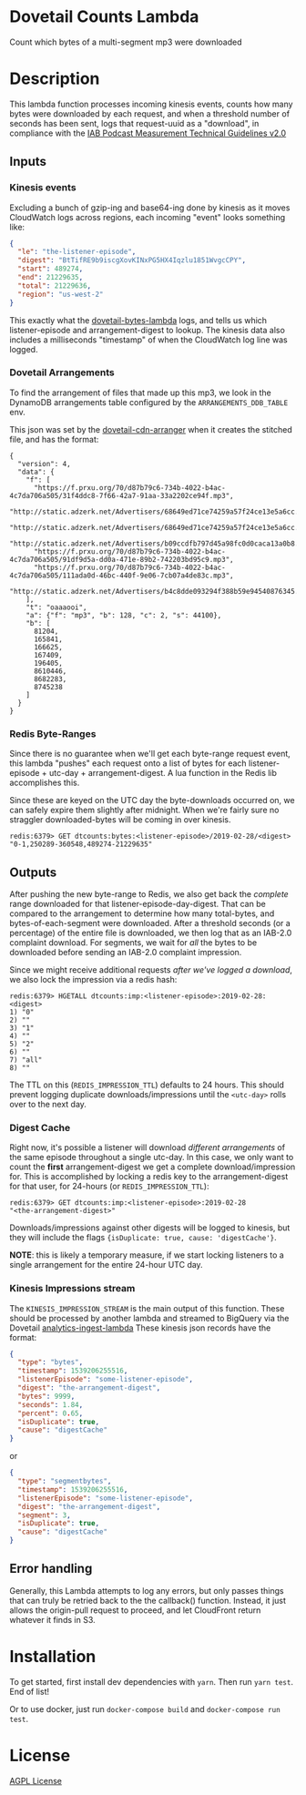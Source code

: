 # Dovetail Counts Lambda

Count which bytes of a multi-segment mp3 were downloaded

# Description

This lambda function processes incoming kinesis events, counts how many bytes
were downloaded by each request, and when a threshold number of seconds has
been sent, logs that request-uuid as a "download", in compliance with the
[IAB Podcast Measurement Technical Guidelines v2.0](https://www.iab.com/wp-content/uploads/2017/12/Podcast_Measurement_v2-Final-Dec2017.pdf)

## Inputs

### Kinesis events

Excluding a bunch of gzip-ing and base64-ing done by kinesis as it moves CloudWatch
logs across regions, each incoming "event" looks something like:

```json
{
  "le": "the-listener-episode",
  "digest": "BtTifRE9b9iscgXovKINxPG5HX4Iqzlu1851WvgcCPY",
  "start": 489274,
  "end": 21229635,
  "total": 21229636,
  "region": "us-west-2"
}
```

This exactly what the [dovetail-bytes-lambda](https://github.com/PRX/dovetail-bytes-lambda) logs,
and tells us which listener-episode and arrangement-digest to lookup. The kinesis
data also includes a milliseconds "timestamp" of when the CloudWatch log line was
logged.

### Dovetail Arrangements

To find the arrangement of files that made up this mp3, we look in the DynamoDB
arrangements table configured by the `ARRANGEMENTS_DDB_TABLE` env.

This json was set by the [dovetail-cdn-arranger](https://github.com/PRX/dovetail-cdn-arranger)
when it creates the stitched file, and has the format:

```
{
  "version": 4,
  "data": {
    "f": [
      "https://f.prxu.org/70/d87b79c6-734b-4022-b4ac-4c7da706a505/31f4ddc8-7f66-42a7-91aa-33a2202ce94f.mp3",
      "http://static.adzerk.net/Advertisers/68649ed71ce74259a57f24ce13e5a6cc.mp3",
      "http://static.adzerk.net/Advertisers/68649ed71ce74259a57f24ce13e5a6cc.mp3",
      "http://static.adzerk.net/Advertisers/b09ccdfb797d45a98fc0d0caca13a0b8.mp3",
      "https://f.prxu.org/70/d87b79c6-734b-4022-b4ac-4c7da706a505/91df9d5a-dd0a-471e-89b2-742203bd95c9.mp3",
      "https://f.prxu.org/70/d87b79c6-734b-4022-b4ac-4c7da706a505/111ada0d-46bc-440f-9e06-7cb07a4de83c.mp3",
      "http://static.adzerk.net/Advertisers/b4c8dde093294f388b59e94540876345.mp3"
    ],
    "t": "oaaaooi",
    "a": {"f": "mp3", "b": 128, "c": 2, "s": 44100},
    "b": [
      81204,
      165841,
      166625,
      167409,
      196405,
      8610446,
      8682283,
      8745238
    ]
  }
}
```

### Redis Byte-Ranges

Since there is no guarantee when we'll get each byte-range request event, this
lambda "pushes" each request onto a list of bytes for each listener-episode +
utc-day + arrangement-digest. A lua function in the Redis lib accomplishes this.

Since these are keyed on the UTC day the byte-downloads occurred on, we can
safely expire them slightly after midnight. When we're fairly sure no straggler
downloaded-bytes will be coming in over kinesis.

```
redis:6379> GET dtcounts:bytes:<listener-episode>/2019-02-28/<digest>
"0-1,250289-360548,489274-21229635"
```

## Outputs

After pushing the new byte-range to Redis, we also get back the _complete_ range
downloaded for that listener-episode-day-digest. That can be compared to the arrangement to
determine how many total-bytes, and bytes-of-each-segment were downloaded. After
a threshold seconds (or a percentage) of the entire file is downloaded, we then log
that as an IAB-2.0 complaint download. For segments, we wait for _all_ the bytes
to be downloaded before sending an IAB-2.0 complaint impression.

Since we might receive additional requests _after we've logged a download_, we
also lock the impression via a redis hash:

```
redis:6379> HGETALL dtcounts:imp:<listener-episode>:2019-02-28:<digest>
1) "0"
2) ""
3) "1"
4) ""
5) "2"
6) ""
7) "all"
8) ""
```

The TTL on this (`REDIS_IMPRESSION_TTL`) defaults to 24 hours. This should prevent
logging duplicate downloads/impressions until the `<utc-day>` rolls over to the
next day.

### Digest Cache

Right now, it's possible a listener will download _different arrangements_ of the
same episode throughout a single utc-day. In this case, we only want to count the
**first** arrangement-digest we get a complete download/impression for. This is
accomplished by locking a redis key to the arrangement-digest for that user, for
24-hours (or `REDIS_IMPRESSION_TTL`):

```
redis:6379> GET dtcounts:imp:<listener-episode>:2019-02-28
"<the-arrangement-digest>"
```

Downloads/impressions against other digests will be logged to kinesis, but they
will include the flags `{isDuplicate: true, cause: 'digestCache'}`.

**NOTE**: this is likely a temporary measure, if we start locking listeners to
a single arrangement for the entire 24-hour UTC day.

### Kinesis Impressions stream

The `KINESIS_IMPRESSION_STREAM` is the main output of this function. These should be processed by another lambda and streamed to BigQuery via the Dovetail [analytics-ingest-lambda](https://github.com/PRX/analytics-ingest-lambda) These kinesis json records have the format:

```json
{
  "type": "bytes",
  "timestamp": 1539206255516,
  "listenerEpisode": "some-listener-episode",
  "digest": "the-arrangement-digest",
  "bytes": 9999,
  "seconds": 1.84,
  "percent": 0.65,
  "isDuplicate": true,
  "cause": "digestCache"
}
```

or

```json
{
  "type": "segmentbytes",
  "timestamp": 1539206255516,
  "listenerEpisode": "some-listener-episode",
  "digest": "the-arrangement-digest",
  "segment": 3,
  "isDuplicate": true,
  "cause": "digestCache"
}
```

## Error handling

Generally, this Lambda attempts to log any errors, but only passes things that
can truly be retried back to the
the callback() function. Instead, it just allows the origin-pull request to
proceed, and let CloudFront return whatever it finds in S3.

# Installation

To get started, first install dev dependencies with `yarn`. Then run `yarn test`. End of list!

Or to use docker, just run `docker-compose build` and `docker-compose run test`.

# License

[AGPL License](https://www.gnu.org/licenses/agpl-3.0.html)

